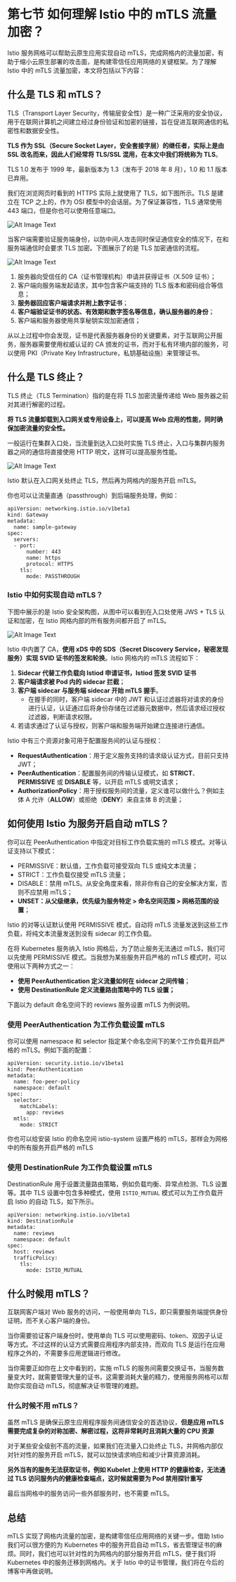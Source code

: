 # **第七节 如何理解 Istio 中的 mTLS 流量加密？**

Istio 服务网格可以帮助云原生应用实现自动 mTLS，完成网格内的流量加密，有助于缩小云原生部署的攻击面，是构建零信任应用网络的关键框架。为了理解 Istio 中的 mTLS 流量加密，本文将包括以下内容：

## 什么是 TLS 和 mTLS？

TLS（Transport Layer Security，传输层安全性）是一种广泛采用的安全协议，用于在联网计算机之间建立经过身份验证和加密的链接，旨在促进互联网通信的私密性和数据安全性。

**TLS 作为 SSL（Secure Socket Layer，安全套接字层）的继任者，实际上是由 SSL 改名而来，因此人们经常将 TLS/SSL 混用，在本文中我们将统称为 TLS**。

TLS 1.0 发布于 1999 年，最新版本为 1.3（发布于 2018 年 8 月），1.0 和 1.1 版本已弃用。


我们在浏览网页时看到的 HTTPS 实际上就使用了 TLS，如下图所示。TLS 是建立在 TCP 之上的，作为 OSI 模型中的会话层。为了保证兼容性，TLS 通常使用 443 端口，但是你也可以使用任意端口。

![Alt Image Text](../images/chap9_8_1.png "body image") 

当客户端需要验证服务端身份，以防中间人攻击同时保证通信安全的情况下，在和服务端通信时会要求 TLS 加密。下图展示了的是 TLS 加密通信的流程。

![Alt Image Text](../images/chap9_8_2.jpeg "body image") 

1. 服务器向受信任的 CA（证书管理机构）申请并获得证书（X.509 证书）；
2. 客户端向服务端发起请求，其中包含客户端支持的 TLS 版本和密码组合等信息；
3. **服务器回应客户端请求并附上数字证书**；
4. **客户端验证证书的状态、有效期和数字签名等信息，确认服务器的身份**；
5. 客户端和服务器使用共享秘钥实现加密通信；


从以上过程中你会发现，证书是代表服务器身份的关键要素，对于互联网公开服务，服务器需要使用权威认证的 CA 颁发的证书，而对于私有环境内部的服务，可以使用 PKI（Private Key Infrastructure，私钥基础设施）来管理证书。

## **什么是 TLS 终止？**

TLS 终止（TLS Termination）指的是在将 TLS 加密流量传递给 Web 服务器之前对其进行解密的过程。

**将 TLS 流量卸载到入口网关或专用设备上，可以提高 Web 应用的性能，同时确保加密流量的安全性。**

一般运行在集群入口处，当流量到达入口处时实施 TLS 终止，入口与集群内服务器之间的通信将直接使用 HTTP 明文，这样可以提高服务性能。

![Alt Image Text](../images/chap9_8_3.jpeg "body image") 

Istio 默认在入口网关处终止 TLS，然后再为网格内的服务开启 mTLS。

你也可以让流量直通（passthrough）到后端服务处理，例如：

```
apiVersion: networking.istio.io/v1beta1
kind: Gateway
metadata:
  name: sample-gateway
spec:
  servers:
  - port:
      number: 443
      name: https
      protocol: HTTPS
    tls:
      mode: PASSTHROUGH
```

### Istio 中如何实现自动 mTLS？

下图中展示的是 Istio 安全架构图，从图中可以看到在入口处使用 JWS + TLS 认证和加密，在 Istio 网格内部的所有服务间都开启了 mTLS。

![Alt Image Text](../images/chap9_8_4.jpeg "body image") 

Istio 中内置了 CA，**使用 xDS 中的 SDS（Secret Discovery Service，秘密发现服务）实现 SVID 证书的签发和轮换**。Istio 网格内的 mTLS 流程如下：

1. **Sidecar 代替工作负载向 Istiod 申请证书，Istiod 签发 SVID 证书**
2. **客户端请求被 Pod 内的 sidecar 拦截**；
3. **客户端 sidecar 与服务端 sidecar 开始 mTLS 握手**。
	* 在握手的同时，客户端 sidecar 中的 JWT 和认证过滤器将对请求的身份进行认证，认证通过后将身份存储在过滤器元数据中，然后请求经过授权过滤器，判断请求权限。
4. 若请求通过了认证与授权，则客户端和服务端开始建立连接进行通信。

Istio 中有三个资源对象可用于配置服务间的认证与授权：

* **RequestAuthentication**：用于定义服务支持的请求级认证方式，目前只支持 JWT；
* **PeerAuthentication**：配置服务间的传输认证模式，如 **STRICT**、**PERMISSIVE** 或 **DISABLE** 等，以开启 mTLS 或明文请求；
* **AuthorizationPolicy**：用于授权服务间的流量，定义谁可以做什么？例如主体 A 允许（**ALLOW**）或拒绝（**DENY**）来自主体 B 的流量；

## 如何使用 Istio 为服务开启自动 mTLS？

你可以在 PeerAuthentication 中指定对目标工作负载实施的 mTLS 模式。对等认证支持以下模式：

* PERMISSIVE：默认值，工作负载可接受双向 TLS 或纯文本流量；
* STRICT：工作负载仅接受 mTLS 流量；
* DISABLE：禁用 mTLS。从安全角度来看，除非你有自己的安全解决方案，否则不应禁用 mTLS；
* **UNSET：从父级继承，优先级为服务特定 > 命名空间范围 > 网格范围的设置**；

Istio 的对等认证默认使用 PERMISSIVE 模式，自动将 mTLS 流量发送到这些工作负载，将纯文本流量发送到没有 sidecar 的工作负载。

在将 Kubernetes 服务纳入 Istio 网格后，为了防止服务无法通过 mTLS，我们可以先使用 PERMISSIVE 模式。当我想为某些服务开启严格的 mTLS 模式时，可以使用以下两种方式之一：

* **使用 PeerAuthentication 定义流量如何在 sidecar 之间传输**；
* **使用 DestinationRule 定义流量路由策略中的 TLS 设置；**

下面以为 default 命名空间下的 reviews 服务设置 mTLS 为例说明。

### 使用 PeerAuthentication 为工作负载设置 mTLS

你可以使用 namespace 和 selector 指定某个命名空间下的某个工作负载开启严格的 mTLS。例如下面的配置：

```
apiVersion: security.istio.io/v1beta1
kind: PeerAuthentication
metadata:
  name: foo-peer-policy
  namespace: default
spec:
  selector:
    matchLabels:
      app: reviews
  mtls:
    mode: STRICT
```

你也可以给安装 Istio 的命名空间 istio-system 设置严格的 mTLS，那样会为网格中的所有服务开启严格的 mTLS

### **使用 DestinationRule 为工作负载设置 mTLS**

DestinationRule 用于设置流量路由策略，例如负载均衡、异常点检测、TLS 设置等。其中 TLS 设置中包含多种模式，使用 `ISTIO_MUTUAL` 模式可以为工作负载开启 Istio 的自动 TLS，如下所示。

```
apiVersion: networking.istio.io/v1beta1
kind: DestinationRule
metadata:
  name: reviews
  namespace: default
spec:
  host: reviews
  trafficPolicy:
    tls:
      mode: ISTIO_MUTUAL
```

## 什么时候用 mTLS？

互联网客户端对 Web 服务的访问，一般使用单向 TLS，即只需要服务端提供身份证明，而不关心客户端的身份。

当你需要验证客户端身份时，使用单向 TLS 可以使用密码、token、双因子认证等方式。不过这样的认证方式需要应用程序内部支持，而双向 TLS 是运行在应用程序之外的，不需要多应用逻辑进行修改。

当你需要正如你在上文中看到的，实施 mTLS 的服务间需要交换证书，当服务数量变大时，就需要管理大量的证书，这需要消耗大量的精力，使用服务网格可以帮助你实现自动 mTLS，彻底解决证书管理的难题。

### 什么时候不用 mTLS？

虽然 mTLS 是确保云原生应用程序服务间通信安全的首选协议，**但是应用 mTLS 需要完成复杂的对称加密、解密过程，这将非常耗时且消耗大量的 CPU 资源**

对于某些安全级别不高的流量，如果我们在流量入口处终止 TLS，并网格内部仅对针对性的服务开启 mTLS，就可以加快请求响应和减少计算资源消耗。

**另外当有的服务无法获取证书，例如 Kubelet 上使用 HTTP 的健康检查，无法通过 TLS 访问服务内的健康检查端点，这时候就需要为 Pod 禁用探针重写**

最后当网格中的服务访问一些外部服务时，也不需要 mTLS。

## 总结

mTLS 实现了网格内流量的加密，是构建零信任应用网络的关键一步。借助 Istio 我们可以很方便的为 Kubernetes 中的服务开启自动 mTLS，省去管理证书的麻烦。同时，我们也可以针对性的为网格内的部分服务开启 mTLS，便于我们将 Kubernetes 中的服务迁移到网格内。关于 Istio 中的证书管理，我们将在今后的博客中再做说明。
